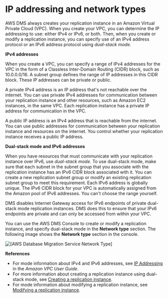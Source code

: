 # IP addressing and network types<a name="CHAP_ReplicationInstance.IPAddressing"></a>

AWS DMS always creates your replication instance in an Amazon Virtual Private Cloud \(VPC\)\. When you create your VPC, you can determine the IP addressing to use: either IPv4 or IPv6, or both\. Then, when you create or modify a replication instance, you can specify use of an IPv4 address protocol or an IPv6 address protocol using *dual\-stack mode*\. 

**IPv4 addresses**

When you create a VPC, you can specify a range of IPv4 addresses for the VPC in the form of a Classless Inter\-Domain Routing \(CIDR\) block, such as 10\.0\.0\.0/16\. A subnet group defines the range of IP addresses in this CIDR block\. These IP addresses can be private or public\.

A private IPv4 address is an IP address that's not reachable over the internet\. You can use private IPv4 addresses for communication between your replication instance and other resources, such as Amazon EC2 instances, in the same VPC\. Each replication instance has a private IP address for communication in the VPC\.

A public IP address is an IPv4 address that is reachable from the internet\. You can use public addresses for communication between your replication instance and resources on the internet\. You control whether your replication instance receives a public IP address\.

**Dual\-stack mode and IPv6 addresses**

When you have resources that must communicate with your replication instance over IPv6, use *dual\-stack mode*\. To use dual\-stack mode, make sure that each subnet in the subnet group that you associate with the replication instance has an IPv6 CIDR block associated with it\. You can create a new replication subnet group or modify an existing replication subnet group to meet this requirement\. Each IPv6 address is globally unique\. The IPv6 CIDR block for your VPC is automatically assigned from the Amazon pool of IPv6 addresses\. You can't choose the range yourself\. 

DMS disables Internet Gateway access for IPv6 endpoints of private dual\-stack mode replication instances\. DMS does this to ensure that your IPv6 endpoints are private and can only be accessed from within your VPC\.

You can use the AWS DMS Console to create or modify a replication instance, and specify dual\-stack mode in the **Network type** section\. The following image shows the **Network type** section in the console\.

![\[AWS Database Migration Service Network Type\]](http://docs.aws.amazon.com/dms/latest/userguide/images/datarep-network-type.png)

**References**
+ For mode information about IPv4 and IPv6 addresses, see [IP Addressing](https://docs.aws.amazon.com/vpc/latest/userguide/how-it-works.html#vpc-ip-addressing) in the *Amazon VPC User Guide*\.
+ For more information about creating a replication instance using dual\-stack mode, see [Creating a replication instance](CHAP_ReplicationInstance.Creating.md)\. 
+ For mode information about modifying a replication instance, see [ Modifying a replication instance](CHAP_ReplicationInstance.Modifying.md)\. 
